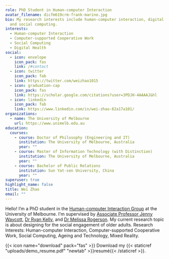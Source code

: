 ```yaml
---
role: PhD Student in Human-computer Interaction
avatar_filename: dicfm619crm-frank-marino.jpg
bio: My research interests include human-computer interaction, digital health
  and social computing.
interests:
  - Human-computer Interaction
  - Computer-supported Cooperative Work
  - Social Computing
  - Digital Health
social:
  - icon: envelope
    icon_pack: fas
    link: /#contact
  - icon: twitter
    icon_pack: fab
    link: https://twitter.com/weizhao1015
  - icon: graduation-cap
    icon_pack: fas
    link: https://scholar.google.com/citations?user=3PDJH-4AAAAJ&hl
  - icon: linkedin
    icon_pack: fab
    link: https://www.linkedin.com/in/wei-zhao-82a17a101/
organizations:
  - name: The University of Melbourne
    url: https://www.unimelb.edu.au
education:
  courses:
    - course: Doctor of Philosophy (Engineering and IT)
      institution: The University of Melbourne, Australia
      year: ""
    - course: Master of Information Technology (with Distinction)
      institution: The University of Melbourne, Australia
      year: ""
    - course: Bachelor of Public Relations
      institution: Sun Yat-sen University, China
      year: ""
superuser: true
highlight_name: false
title: Wei Zhao
email: ""
---
```

Hello! I’m a PhD student in the [Human-computer Interaction Group](https://cis.unimelb.edu.au/hci/) at the University of Melbourne. I'm supervised by [Associate Professor Jenny Waycott](https://www.jwaycott.com/), [Dr Ryan Kelly](https://people.eng.unimelb.edu.au/rmkelly/), and [Dr Melissa Rogerson](https://www.melissarogerson.com/). My current research topic is about designing for the social engagement of older adults. Research Interests: Human-computer Interaction, Computer-supported Cooperative Work, Social Computing, Ageing and Technology, Mixed Reality.

{{< icon name="download" pack="fas" >}} Download my {{< staticref "uploads/demo_resume.pdf" "newtab" >}}resumé{{< /staticref >}}.